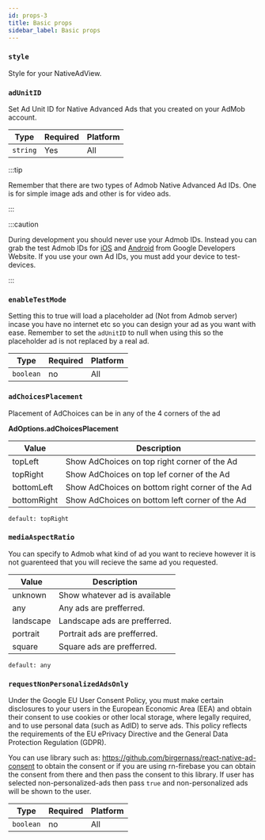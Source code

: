 ```yaml
---
id: props-3
title: Basic props
sidebar_label: Basic props
---
```


### `style`

Style for your NativeAdView.

### `adUnitID`

Set Ad Unit ID for Native Advanced Ads that you created on your AdMob account.

| Type     | Required | Platform |
| -------- | -------- | -------- |
| `string` | Yes      | All      |

:::tip

Remember that there are two types of Admob Native Advanced Ad IDs. One is for simple image ads and other is for video ads.

:::

:::caution

During development you should never use your Admob IDs. Instead you can grab the test Admob IDs for [iOS](https://developers.google.com/admob/android/test-ads) and [Android](https://developers.google.com/admob/ios/test-ads) from Google Developers Website. If you use your own Ad IDs, you must add your device to test-devices.

:::

### `enableTestMode`

Setting this to true will load a placeholder ad (Not from Admob server) incase you have no internet etc so you can design your ad as you want with ease. Remember to set the `adUnitID` to null when using this so the placeholder ad is not replaced by a real ad.

| Type      | Required | Platform |
| --------- | -------- | -------- |
| `boolean` | no       | All      |

### `adChoicesPlacement`

Placement of AdChoices can be in any of the 4 corners of the ad

**AdOptions.adChoicesPlacement**

| Value       | Description                                     |
| ----------- | ----------------------------------------------- |
| topLeft     | Show AdChoices on top right corner of the Ad    |
| topRight    | Show AdChoices on top lef corner of the Ad      |
| bottomLeft  | Show AdChoices on bottom right corner of the Ad |
| bottomRight | Show AdChoices on bottom left corner of the Ad  |

`default: topRight`

### `mediaAspectRatio`

You can specify to Admob what kind of ad you want to recieve however it is not guarenteed that you will recieve the same ad you requested.

| Value     | Description                                     |
| --------- | ----------------------------------------------- |
| unknown   | Show whatever ad is available    |
| any       | Any ads are prefferred.     |
| landscape | Landscape ads are prefferred. |
| portrait  | Portrait ads are prefferred.  |
| square    | Square ads are prefferred.  |

`default: any`

### `requestNonPersonalizedAdsOnly`

Under the Google EU User Consent Policy, you must make certain disclosures
to your users in the European Economic Area (EEA) and obtain their consent
to use cookies or other local storage, where legally required, and to use
personal data (such as AdID) to serve ads. This policy reflects the requirements
of the EU ePrivacy Directive and the General Data Protection Regulation (GDPR).

You can use library such as: https://github.com/birgernass/react-native-ad-consent
to obtain the consent or if you are using rn-firebase you can obtain the consent from
there and then pass the consent to this library. If user has selected
non-personalized-ads then pass `true` and non-personalized ads will be shown to the user.

| Type      | Required | Platform |
| --------- | -------- | -------- |
| `boolean` | no       | All      |
